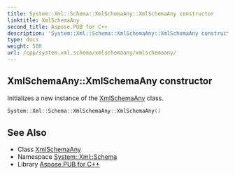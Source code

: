 ```yaml
---
title: System::Xml::Schema::XmlSchemaAny::XmlSchemaAny constructor
linktitle: XmlSchemaAny
second_title: Aspose.PUB for C++
description: 'System::Xml::Schema::XmlSchemaAny::XmlSchemaAny constructor. Initializes a new instance of the XmlSchemaAny class in C++.'
type: docs
weight: 500
url: /cpp/system.xml.schema/xmlschemaany/xmlschemaany/
---
```

## XmlSchemaAny::XmlSchemaAny constructor


Initializes a new instance of the [XmlSchemaAny](../) class.

```cpp
System::Xml::Schema::XmlSchemaAny::XmlSchemaAny()
```

## See Also

* Class [XmlSchemaAny](../)
* Namespace [System::Xml::Schema](../../)
* Library [Aspose.PUB for C++](../../../)
